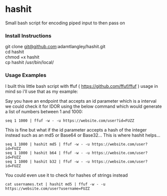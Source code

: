 # hashit
Small bash script for encoding piped input to then pass on

### Install Instructions

git clone git@github.com:adamtlangley/hashit.git  
cd hashit  
chmod +x hashit  
cp hashit /usr/bin/local/

### Usage Examples

I built this little bash script with ffuf ( https://github.com/ffuf/ffuf ) usage in mind so i'll use that as my example:

Say you have an endpoint that accepts an id parameter which is a interval we could check it for IDOR using the below command which would generate a list of numbers between 1 and 1000:

`seq 1 1000 | ffuf -w - -u https://website.com/user?id=FUZZ`

This is fine but what if the id parameter accepts a hash of the integer instead such as an md5 or Base64 or Base32...
This is where hashit helps...

`seq 1 1000 | hashit md5 | ffuf -w - -u https://website.com/user?id=FUZZ`  
`seq 1 1000 | hashit b64 | ffuf -w - -u https://website.com/user?id=FUZZ`  
`seq 1 1000 | hashit b32 | ffuf -w - -u https://website.com/user?id=FUZZ`

You could even use it to check for hashes of strings instead

`cat usernames.txt | hashit md5 | ffuf -w - -u https://website.com/user?username=FUZZ` 
